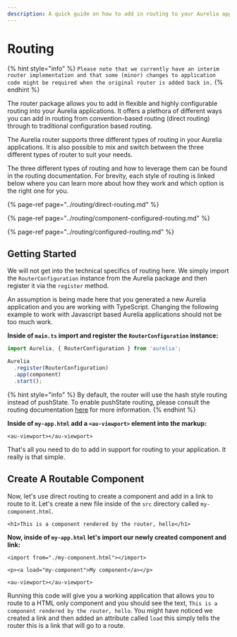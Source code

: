 ```yaml
---
description: A quick guide on how to add in routing to your Aurelia applications.
---
```


# Routing

{% hint style="info" %}
`Please note that we currently have an interim router implementation and that some (minor) changes to application code might be required when the original router is added back in.`
{% endhint %}

The router package allows you to add in flexible and highly configurable routing into your Aurelia applications. It offers a plethora of different ways you can add in routing from convention-based routing \(direct routing\) through to traditional configuration based routing.

The Aurelia router supports three different types of routing in your Aurelia applications. It is also possible to mix and switch between the three different types of router to suit your needs.

The three different types of routing and how to leverage them can be found in the routing documentation. For brevity, each style of routing is linked below where you can learn more about how they work and which option is the right one for you.

{% page-ref page="../routing/direct-routing.md" %}

{% page-ref page="../routing/component-configured-routing.md" %}

{% page-ref page="../routing/configured-routing.md" %}

## Getting Started

We will not get into the technical specifics of routing here. We simply import the `RouterConfiguration` instance from the Aurelia package and then register it via the `register` method.

An assumption is being made here that you generated a new Aurelia application and you are working with TypeScript. Changing the following example to work with Javascript based Aurelia applications should not be too much work.

**Inside of `main.ts` import and register the `RouterConfiguration` instance:**

```typescript
import Aurelia, { RouterConfiguration } from 'aurelia';

Aurelia
  .register(RouterConfiguration)
  .app(component)
  .start();
```

{% hint style="info" %}
By default, the router will use the hash style routing instead of pushState. To enable pushState routing, please consult the routing documentation [here](routing.md) for more information.
{% endhint %}

**Inside of `my-app.html` add a `<au-viewport>` element into the markup:**

```markup
<au-viewport></au-viewport>
```

That's all you need to do to add in support for routing to your application. It really is that simple.

## Create A Routable Component

Now, let's use direct routing to create a component and add in a link to route to it. Let's create a new file inside of the `src` directory called `my-component.html`.

```markup
<h1>This is a component rendered by the router, hello</h1>
```

**Now, inside of `my-app.html` let's import our newly created component and link:**

```markup
<import from="./my-component.html"></import>

<p><a load="my-component">My component</a></p>

<au-viewport></au-viewport>
```

Running this code will give you a working application that allows you to route to a HTML only component and you should see the text, `This is a component rendered by the router, hello`. You might have noticed we created a link and then added an attribute called `load` this simply tells the router this is a link that will go to a route.

